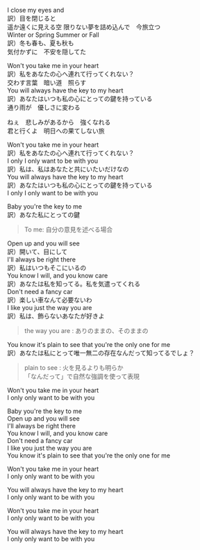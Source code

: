 I close my eyes and  
訳）目を閉じると  
遥か遠くに見える空 限りない夢を詰め込んで　今旅立つ  
Winter or Spring Summer or Fall  
訳）冬も春も、夏も秋も  
気付かずに　不安を隠してた

Won't you take me in your heart  
訳）私をあなたの心へ連れて行ってくれない？  
交わす言葉　暗い道　照らす  
You will always have the key to my heart  
訳）あなたはいつも私の心にとっての鍵を持っている  
通り雨が　優しさに変わる

ねぇ　悲しみがあるから　強くなれる  
君と行くよ　明日への果てしない旅

Won't you take me in your heart  
訳）私をあなたの心へ連れて行ってくれない？  
I only I only want to be with you  
訳）私は、私はあなたと共にいたいだけなの  
You will always have the key to my heart  
訳）あなたはいつも私の心にとっての鍵を持っている  
I only I only want to be with you

Baby you're the key to me  
訳）あなた私にとっての鍵

> To me: 自分の意見を述べる場合

Open up and you will see  
訳）開いて、目にして  
I'll always be right there  
訳）私はいつもそこにいるの  
You know I will, and you know care  
訳）あなたは私を知ってる。私を気遣ってくれる  
Don't need a fancy car  
訳）楽しい車なんて必要ないわ  
I like you just the way you are  
訳）私は、飾らないあなたが好きよ

> the way you are : ありのままの、そのままの

You know it's plain to see that you're the only one for me  
訳）あなたは私にとって唯一無二の存在なんだって知ってるでしょ？

> plain to see : 火を見るよりも明らか  
> 「なんだって」で自然な強調を使って表現

Won't you take me in your heart  
I only only want to be with you

Baby you're the key to me  
Open up and you will see  
I'll always be right there  
You know I will, and you know care  
Don't need a fancy car  
I like you just the way you are  
You know it's plain to see that you're the only one for me

Won't you take me in your heart  
I only only want to be with you

You will always have the key to my heart  
I only only want to be with you

Won't you take me in your heart  
I only only want to be with you

You will always have the key to my heart  
I only only want to be with you
